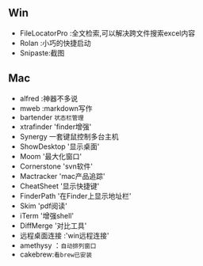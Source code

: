 ## Win

+ FileLocatorPro :全文检索,可以解决跨文件搜索excel内容
+ Rolan :小巧的快捷启动
+ Snipaste:截图


## Mac
+ alfred :神器不多说
+ mweb :markdown写作
+ bartender `状态栏管理`
+ xtrafinder 'finder增强'
+ Synergy  一套键鼠控制多台主机
+ ShowDesktop  '显示桌面'
+ Moom   '最大化窗口'
+ Cornerstone  'svn软件'
+ Mactracker  'mac产品追踪'
+ CheatSheet  '显示快捷键'
+ FinderPath '在Finder上显示地址栏'
+ Skim   'pdf阅读'
+ iTerm    '增强shell'
+ DiffMerge '对比工具'
+ 远程桌面连接 :'win远程连接'
+ amethysy ：`自动排列窗口`
+ cakebrew:`看brew已安装`
